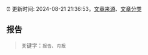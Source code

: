 :alarm_clock: 更新时间: 2024-08-21 21:36:53。[文章来源](/README.md)、[文章分类](/TAGS.md)

## 报告


> 关键字：`报告`、`月报`



